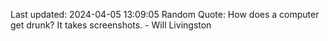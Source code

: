 Last updated: 2024-04-05 13:09:05
Random Quote: How does a computer get drunk?
It takes screenshots. - Will Livingston